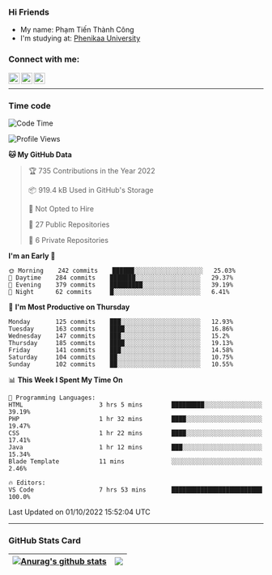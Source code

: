 ### Hi Friends

- My name: Phạm Tiến Thành Công
- I'm studying at: [Phenikaa University]


### Connect with me:
[<img align="left" alt="PhamTienThanhCong | Facebook" width="22px" src="https://upload.wikimedia.org/wikipedia/commons/thumb/1/16/Facebook-icon-1.png/640px-Facebook-icon-1.png" />][facebook]
[<img align="left" alt="PhamTienThanhCong | Zalo" width="22px" src="https://www.anphatpc.com.vn/template/anphat_2020v2/images/icon-zalo.jpg" />][zalo]
[<img align="left" alt="PhamTienThanhCong | LinkedIn" width="22px" src="https://cdn3.iconfinder.com/data/icons/inficons/512/linkedin.png" />][linkedin]

<br />

---

### Time code

<!--START_SECTION:waka-->
![Code Time](http://img.shields.io/badge/Code%20Time-576%20hrs%2042%20mins-blue)

![Profile Views](http://img.shields.io/badge/Profile%20Views-20-blue)

**🐱 My GitHub Data** 

> 🏆 735 Contributions in the Year 2022
 > 
> 📦 919.4 kB Used in GitHub's Storage 
 > 
> 🚫 Not Opted to Hire
 > 
> 📜 27 Public Repositories 
 > 
> 🔑 6 Private Repositories  
 > 
**I'm an Early 🐤** 

```text
🌞 Morning    242 commits    ██████░░░░░░░░░░░░░░░░░░░   25.03% 
🌆 Daytime    284 commits    ███████░░░░░░░░░░░░░░░░░░   29.37% 
🌃 Evening    379 commits    █████████░░░░░░░░░░░░░░░░   39.19% 
🌙 Night      62 commits     █░░░░░░░░░░░░░░░░░░░░░░░░   6.41%

```
📅 **I'm Most Productive on Thursday** 

```text
Monday       125 commits    ███░░░░░░░░░░░░░░░░░░░░░░   12.93% 
Tuesday      163 commits    ████░░░░░░░░░░░░░░░░░░░░░   16.86% 
Wednesday    147 commits    ███░░░░░░░░░░░░░░░░░░░░░░   15.2% 
Thursday     185 commits    ████░░░░░░░░░░░░░░░░░░░░░   19.13% 
Friday       141 commits    ███░░░░░░░░░░░░░░░░░░░░░░   14.58% 
Saturday     104 commits    ██░░░░░░░░░░░░░░░░░░░░░░░   10.75% 
Sunday       102 commits    ██░░░░░░░░░░░░░░░░░░░░░░░   10.55%

```


📊 **This Week I Spent My Time On** 

```text
💬 Programming Languages: 
HTML                     3 hrs 5 mins        █████████░░░░░░░░░░░░░░░░   39.19% 
PHP                      1 hr 32 mins        ████░░░░░░░░░░░░░░░░░░░░░   19.47% 
CSS                      1 hr 22 mins        ████░░░░░░░░░░░░░░░░░░░░░   17.41% 
Java                     1 hr 12 mins        ███░░░░░░░░░░░░░░░░░░░░░░   15.34% 
Blade Template           11 mins             ░░░░░░░░░░░░░░░░░░░░░░░░░   2.46%

🔥 Editors: 
VS Code                  7 hrs 53 mins       █████████████████████████   100.0%

```


 Last Updated on 01/10/2022 15:52:04 UTC
<!--END_SECTION:waka-->

---

### GitHub Stats Card

| <a href="https://github.com/phamtienthanhcong"><img align="center" src="https://github-readme-stats.vercel.app/api?username=PhamTienThanhCong&show_icons=true&include_all_commits=true&theme=buefy&hide_border=true&theme=ocean_dark" alt="Anurag's github stats" /></a> | <a href="https://github.com/phamtienthanhcong"><img align="center" src="https://github-readme-stats.vercel.app/api/top-langs/?username=PhamTienThanhCong&layout=compact&theme=buefy&hide_border=true&theme=ocean_dark" /></a> |
| ------------- | ------------- |

[Phenikaa University]: https://phenikaa-uni.edu.vn/vi
[facebook]: https://www.facebook.com/phamtienthanhcong
[linkedin]: https://linkedin.com/in/phamtienthanhcong
[zalo]: https://zalo.me/0396396332
[tiktok]: https://www.tiktok.com/@phamtienthanhcong
[web]: https://github.com/PhamTienThanhCong/web_dev
[min project]: https://github.com/PhamTienThanhCong/Project-Of-Web
[c and cpp]: https://github.com/PhamTienThanhCong/Code_C_and_Cpro
[python]: https://github.com/PhamTienThanhCong/Python_beginer

